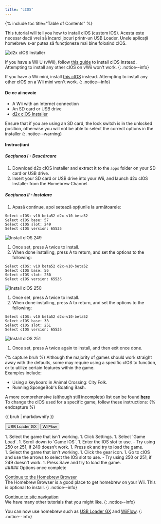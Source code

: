 ```yaml
---
title: "cIOS"
---
```


{% include toc title="Table of Contents" %}

This tutorial will tell you how to install cIOS (custom IOS). Acesta este necesar dacă vrei să încarci jocuri printr-un USB Loader. Unele aplicații homebrew s-ar putea să funcționeze mai bine folosind cIOS.

![d2x cIOS Installer](/images/cios/cIOS.png)

If you have a Wii U (vWii), follow [this guide](https://wiiu.hacks.guide/#/vwii-modding) to install cIOS instead. Attempting to install any other cIOS on vWii won't work.
{: .notice--info}

If you have a Wii mini, install [this cIOS](cios-mini) instead. Attempting to install any other cIOS on a Wii mini won't work.
{: .notice--info}

#### De ce ai nevoie

* A Wii with an Internet connection
* An SD card or USB drive
* [d2x cIOS Installer](/assets/files/d2x-cIOS-Installer-Wii.zip)

Ensure that if you are using an SD card, the lock switch is in the unlocked position, otherwise you will not be able to select the correct options in the installer
{: .notice--warning}

#### Instrucțiuni

##### Secțiunea I - Descărcare

1. Download d2x cIOS Installer and extract it to the `apps` folder on your SD card or USB drive.
1. Insert your SD card or USB drive into your Wii, and launch d2x cIOS Installer from the Homebrew Channel.

##### Secțiunea II - Instalare

1. Apasă continue, apoi setează opțiunile la următoarele:
```
Select cIOS: v10 beta52 d2x-v10-beta52
Select cIOS base: 57
Select cIOS slot: 249
Select cIOS version: 65535
```
![Install cIOS 249](/images/cios/Install249.png)
1. Once set, press A twice to install.
1. When done installing, press A to return, and set the options to the following:
```
Select cIOS: v10 beta52 d2x-v10-beta52
Select cIOS base: 56
Select cIOS slot: 250
Select cIOS version: 65535
```
![Install cIOS 250](/images/cios/Install250.png)
1. Once set, press A twice to install.
1. When done installing, press A to return, and set the options to the following:
```
Select cIOS: v10 beta52 d2x-v10-beta52
Select cIOS base: 38
Select cIOS slot: 251
Select cIOS version: 65535
```
![Install cIOS 251](/images/cios/Install251.png)
1. Once set, press A twice again to install, and then exit once done.

{% capture bruh %}
Although the majority of games should work straight away with the defaults, some may require using a specific cIOS to function, or to utilize certain features within the game.<br> Examples include:
* Using a keyboard in Animal Crossing: City Folk.
* Running SpongeBob's Boating Bash.

A more comprehensive (although still incomplete) list can be found [**here**](https://wiki.gbatemp.net/wiki/Wii_cIOS_base_Compatibility_List)<br> To change the cIOS used for a specific game, follow these instructions:
{% endcapture %}
<div class="notice--warning">{{ bruh | markdownify }}</div>

<button class="tablinks btn btn--large btn--primary" id="defaultOpen" onclick="openTab(event, 'usbloadergx')">USB Loader GX</button>
<button class="tablinks btn btn--large btn--info" onclick="openTab(event, 'wiiflow')">WiiFlow</button>

<div id="usbloadergx" class="blanktabcontent" markdown="1">
1. Select the game that isn't working.
1. Click Settings.
1. Select `Game Load`.
1. Scroll down to `Game IOS`.
1. Enter the IOS slot to use.
    - Try using 250 or 251, if 249 doesn't work.
1. Press ok and try to load the game.
</div>
<div id="wiiflow" class="blanktabcontent" markdown="1">
1. Select the game that isn't working.
1. Click the gear icon.
1. Go to cIOS and use the arrows to select the IOS slot to use.
    - Try using 250 or 251, if 249 doesn't work.
1. Press Save and try to load the game.
</div>
##### Options once complete

[Continue to the Homebrew Browser](hbb)<br> The Homebrew Browser is a good place to get homebrew on your Wii. This is optional to install.
{: .notice--info}

[Continue to site navigation](site-navigation)<br> We have many other tutorials that you might like.
{: .notice--info}

You can now use homebrew such as [USB Loader GX](usbloadergx) and [WiiFlow](wiiflow).
{: .notice--info}

<script>
    let tabcontent = document.getElementsByClassName("blanktabcontent");
    let tablinks = document.getElementsByClassName("tablinks");

    function openTab(evt, tabName) {
        let element;

        for (element of tabcontent) {
            element.style.display = "none";
        }

        for (element of tablinks) {
            element.className = element.className.replace("btn--primary", "btn--info");
            if (!element.className.includes('btn--info'))
                element.className += " btn--info";
        }

        document.getElementById(tabName).style.display = "block";
        evt.currentTarget.className = evt.currentTarget.className.replace("btn--info", "btn--primary");
    }

    // Get the element with id="defaultOpen" and click on it
    document.getElementById("defaultOpen").click();
</script>
